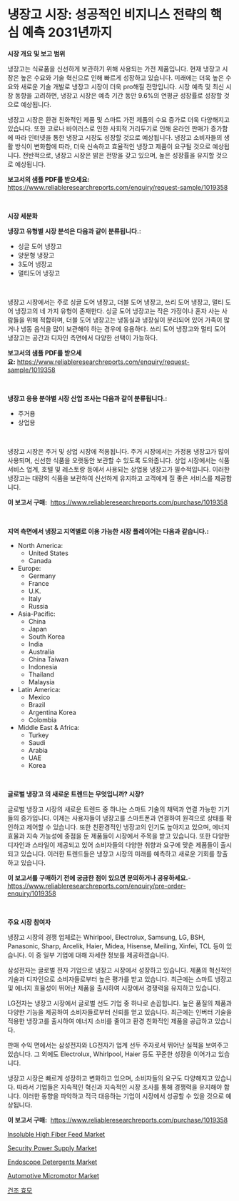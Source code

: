 <p><h1>냉장고 시장: 성공적인 비지니스 전략의 핵심 예측 2031년까지</h1></p><p><strong>시장 개요 및 보고 범위</strong></p>
<p><p>냉장고는 식료품을 신선하게 보관하기 위해 사용되는 가전 제품입니다. 현재 냉장고 시장은 높은 수요와 기술 혁신으로 인해 빠르게 성장하고 있습니다. 미래에는 더욱 높은 수요와 새로운 기술 개발로 냉장고 시장이 더욱 pro해질 전망입니다. 시장 예측 및 최신 시장 동향을 고려하면, 냉장고 시장은 예측 기간 동안 9.6%의 연평균 성장률로 성장할 것으로 예상됩니다. </p><p>냉장고 시장은 환경 친화적인 제품 및 스마트 가전 제품의 수요 증가로 더욱 다양해지고 있습니다. 또한 코로나 바이러스로 인한 사회적 거리두기로 인해 온라인 판매가 증가함에 따라 인터넷을 통한 냉장고 시장도 성장할 것으로 예상됩니다. 냉장고 소비자들의 생활 방식이 변화함에 따라, 더욱 신속하고 효율적인 냉장고 제품이 요구될 것으로 예상됩니다. 전반적으로, 냉장고 시장은 밝은 전망을 갖고 있으며, 높은 성장률을 유지할 것으로 예상됩니다.</p></p>
<p><strong>보고서의 샘플 PDF를 받으세요:</strong> <a href="https://www.reliableresearchreports.com/enquiry/request-sample/1019358">https://www.reliableresearchreports.com/enquiry/request-sample/1019358</a></p>
<p>&nbsp;</p>
<p><strong>시장 세분화</strong></p>
<p><strong>냉장고 유형별 시장 분석은 다음과 같이 분류됩니다.:</strong></p>
<p><ul><li>싱글 도어 냉장고</li><li>양문형 냉장고</li><li>3도어 냉장고</li><li>멀티도어 냉장고</li></ul></p>
<p>&nbsp;</p>
<p><p>냉장고 시장에서는 주로 싱글 도어 냉장고, 더블 도어 냉장고, 쓰리 도어 냉장고, 멀티 도어 냉장고의 네 가지 유형이 존재한다. 싱글 도어 냉장고는 작은 가정이나 혼자 사는 사람들을 위해 적합하며, 더블 도어 냉장고는 냉동실과 냉장실이 분리되어 있어 가족이 많거나 냉동 음식을 많이 보관해야 하는 경우에 유용하다. 쓰리 도어 냉장고와 멀티 도어 냉장고는 공간과 디자인 측면에서 다양한 선택이 가능하다.</p></p>
<p><strong>보고서의 샘플 PDF를 받으세요:</strong>&nbsp;<a href="https://www.reliableresearchreports.com/enquiry/request-sample/1019358">https://www.reliableresearchreports.com/enquiry/request-sample/1019358</a></p>
<p>&nbsp;</p>
<p><strong> 냉장고 응용 분야별 시장 산업 조사는 다음과 같이 분류됩니다.:</strong></p>
<p><ul><li>주거용</li><li>상업용</li></ul></p>
<p>&nbsp;</p>
<p><p>냉장고 시장은 주거 및 상업 시장에 적용됩니다. 주거 시장에서는 가정용 냉장고가 많이 사용되며, 신선한 식품을 오랫동안 보관할 수 있도록 도와줍니다. 상업 시장에서는 식품 서비스 업계, 호텔 및 레스토랑 등에서 사용되는 상업용 냉장고가 필수적입니다. 이러한 냉장고는 대량의 식품을 보관하여 신선하게 유지하고 고객에게 질 좋은 서비스를 제공합니다.</p></p>
<p><strong>이 보고서 구매:</strong>&nbsp; <a href="https://www.reliableresearchreports.com/purchase/1019358">https://www.reliableresearchreports.com/purchase/1019358</a></p>
<p>&nbsp;</p>
<p><strong>지역 측면에서 냉장고 지역별로 이용 가능한 시장 플레이어는 다음과 같습니다.:</strong></p>
<p><ul>
    <li>
        North America:
        <ul>
            <li>United States</li>
            <li>Canada</li>
        </ul>
    </li>
    <li>
        Europe:
        <ul>
            <li>Germany</li>
            <li>France</li>
            <li>U.K.</li>
            <li>Italy</li>
            <li>Russia</li>
        </ul>
    </li>
    <li>
        Asia-Pacific:
        <ul>
            <li>China</li>
            <li>Japan</li>
            <li>South Korea</li>
            <li>India</li>
            <li>Australia</li>
            <li>China Taiwan</li>
            <li>Indonesia</li>
            <li>Thailand</li>
            <li>Malaysia</li>
        </ul>
    </li>
    <li>
        Latin America:
        <ul>
            <li>Mexico</li>
            <li>Brazil</li>
            <li>Argentina Korea</li>
            <li>Colombia</li>
        </ul>
    </li>
    <li>
        Middle East & Africa:
        <ul>
            <li>Turkey</li>
            <li>Saudi</li>
            <li>Arabia</li>
            <li>UAE</li>
            <li>Korea</li>
        </ul>
    </li>
    </ul></p>
<p>&nbsp;</p>
<p><strong>글로벌 냉장고 의 새로운 트렌드는 무엇입니까? 시장?</strong></p>
<p><p>글로벌 냉장고 시장의 새로운 트렌드 중 하나는 스마트 기술의 채택과 연결 가능한 기기들의 증가입니다. 이제는 사용자들이 냉장고를 스마트폰과 연결하여 원격으로 상태를 확인하고 제어할 수 있습니다. 또한 친환경적인 냉장고의 인기도 높아지고 있으며, 에너지 효율과 지속 가능성에 중점을 둔 제품들이 시장에서 주목을 받고 있습니다. 또한 다양한 디자인과 스타일이 제공되고 있어 소비자들의 다양한 취향과 요구에 맞춘 제품들이 출시되고 있습니다. 이러한 트렌드들은 냉장고 시장의 미래를 예측하고 새로운 기회를 창출하고 있습니다.</p></p>
<p><strong>이 보고서를 구매하기 전에 궁금한 점이 있으면 문의하거나 공유하세요.</strong>- <a href="https://www.reliableresearchreports.com/enquiry/pre-order-enquiry/1019358">https://www.reliableresearchreports.com/enquiry/pre-order-enquiry/1019358</a></p>
<p>&nbsp;</p>
<p><strong>주요 시장 참여자</strong></p>
<p><p>냉장고 시장의 경쟁 업체로는 Whirlpool, Electrolux, Samsung, LG, BSH, Panasonic, Sharp, Arcelik, Haier, Midea, Hisense, Meiling, Xinfei, TCL 등이 있습니다. 이 중 일부 기업에 대해 자세한 정보를 제공하겠습니다.</p><p>삼성전자는 글로벌 전자 기업으로 냉장고 시장에서 성장하고 있습니다. 제품의 혁신적인 기술과 디자인으로 소비자들로부터 높은 평가를 받고 있습니다. 최근에는 스마트 냉장고 및 에너지 효율성이 뛰어난 제품을 출시하여 시장에서 경쟁력을 유지하고 있습니다.</p><p>LG전자는 냉장고 시장에서 글로벌 선도 기업 중 하나로 손꼽힙니다. 높은 품질의 제품과 다양한 기능을 제공하여 소비자들로부터 신뢰를 얻고 있습니다. 최근에는 인버터 기술을 적용한 냉장고를 출시하여 에너지 소비를 줄이고 환경 친화적인 제품을 공급하고 있습니다.</p><p>판매 수익 면에서는 삼성전자와 LG전자가 업계 선두 주자로서 뛰어난 실적을 보여주고 있습니다. 그 외에도 Electrolux, Whirlpool, Haier 등도 꾸준한 성장을 이어가고 있습니다.</p><p>냉장고 시장은 빠르게 성장하고 변화하고 있으며, 소비자들의 요구도 다양해지고 있습니다. 따라서 기업들은 지속적인 혁신과 지속적인 시장 조사를 통해 경쟁력을 유지해야 합니다. 이러한 동향을 파악하고 적극 대응하는 기업이 시장에서 성공할 수 있을 것으로 예상됩니다.</p></p>
<p><strong>이 보고서 구매:</strong>&nbsp;&nbsp;<a href="https://www.reliableresearchreports.com/purchase/1019358">https://www.reliableresearchreports.com/purchase/1019358</a></p>
<p><p><a href="https://view.publitas.com/reportprime-1/insoluble-high-fiber-feed-market-insights-market-players-and-forecast-till-2030/">Insoluble High Fiber Feed Market</a></p><p><a href="https://view.publitas.com/reportprime-1/security-power-supply-market-size-focuses-on-market-dynamics-in-depth-analysis-and-future-projections-of-its-market-forecasted-for-period-from-2024-to-2031/">Security Power Supply Market</a></p><p><a href="https://gamy-alyssum-396.notion.site/Endoscope-Detergents-Market-Size-Reflecting-a-Forecast-Till-2031-Market-By-Type-By-Application-and-b09b0cdca24e479cbdcf74ac38322d4c">Endoscope Detergents Market</a></p><p><a href="https://github.com/RickHolmes3/Market-Research-Report-List-3/blob/main/automotive-micromotor-market.md">Automotive Micromotor Market</a></p><p><a href="https://github.com/crfsywufhm81415/Market-Research-Report-List-1/blob/main/4903473188692.md">건조 효모</a></p></p>
